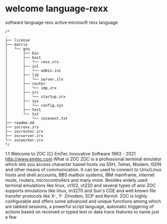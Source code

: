 # welcome language-rexx
software language rexx active microsoft rexx language

```rexx
/*
.
├── license
├── matrix
│   └── gnu
│       ├── bin
│       ├── host
│       │   └── rexx.zrx
│       ├── ini
│       │   └── admin.ini
│       ├── lib
│       │   └── server.zln
│       ├── router
│       │   └── imp.zrx
│       ├── src
│       │   └── startup.zrx
│       ├── sys
│       │   └── config.sys
│       ├── test
│       └── txt
│           └── zocevent.txt
├── readme.md
├── zocrexx.zrx
├── zocrouter.zrx
├── zocserver.zrx
└── zocworker.zrx
*/
```

1.1 Welcome to ZOC
(C) EmTec Innovative Software 1993 - 2021
http://www.emtec.com
What is ZOC
ZOC is a professional terminal emulator which lets you access character based hosts via SSH, Telnet,
Modem, ISDN and other means of communication. It can be used to connect to Unix/Linux hosts and shell
accounts, BBS mailbox systems, IBM mainframe, internet muds, routers, microcontrollers and many more.
Besides widely used terminal emulations like linux, vt102, vt220 and several types of ansi ZOC supports
emulations like linux, tn3270 and Sun's CDE and well known file transfer protocols like X-, Y- Zmodem,
SCP and Kermit.
ZOC is highly configurable and offers some advanced and unique functions among which are tabbed
sessions, a powerful script language, automatic triggering of actions based on received or typed text or
data trace features to name just a few

